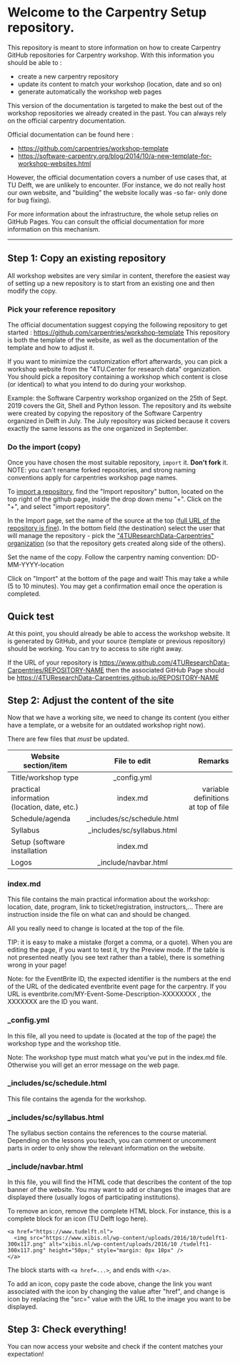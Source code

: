 
# Welcome to the Carpentry Setup repository. 

This repository is meant to store information on how to create Carpentry GitHub repositories for Carpentry workshop. 
With this information you should be able to : 
- create a new carpentry repository
- update its content to match your workshop (location, date and so on)
- generate automatically the workshop web pages

This version of the documentation is targeted to make the best out of the workshop repositories we already created in the past. 
You can always rely on the official carpentry documentation.

Official documentation can be found here : 
- https://github.com/carpentries/workshop-template
- https://software-carpentry.org/blog/2014/10/a-new-template-for-workshop-websites.html

However, the official documentation covers a number of use cases that, at TU Delft, we are unlikely to encounter. 
(For instance, we do not really host our own website, and "building" the website locally was -so far- only done for bug fixing). 

For more information about the infrastructure, the whole setup relies on GitHub Pages.
You can consult the official documentation for more information on this mechanism. 

-----------------------------

## Step 1: Copy an existing repository 

All workshop websites are very similar in content, therefore the easiest way of setting up a new repository is to start from an existing one and then modify the copy. 

### Pick your reference repository

The official documentation suggest copying the following repository to get started : https://github.com/carpentries/workshop-template
This repository is both the template of the website, as well as the documentation of the template and how to adjust it. 

If you want to minimize the customization effort afterwards, you can pick a workshop website from the "4TU.Center for research data" organization. You should pick a repository containing a workshop which content is close (or identical) to what you intend to do during your workshop. 

Example: the Software Carpentry workshop organized on the 25th of Sept. 2019 covers the Git, Shell and Python lesson. The repository and its website were created by copying the repository of the Software Carpentry organized in Delft in July. The July repository was picked because it covers exactly the same lessons as the one organized in September.


### Do the import (copy)

Once you have chosen the most suitable repository, `import` it. **Don't fork** it.
NOTE: you can't rename forked repositories, and strong naming conventions apply for carpentries workshop page names.

To [import a repository](https://github.com/new/import), find the "Import repository" button, located on the top right of the github page, inside the drop down menu "+".
Click on the "+", and select "import repository". 

In the Import page, set the name of the source at the top ([full URL of the repository is fine](https://github.com/carpentries/workshop-template)). 
In the bottom field (the destination) select the user that will manage the repository - pick the ["4TUResearchData-Carpentries" organization](https://github.com/4TUResearchData-Carpentries) (so that the repository gets created along side of the others). 

Set the name of the copy. Follow the carpentry naming convention: DD-MM-YYYY-location

Click on "Import" at the bottom of the page and wait! This may take a while (5 to 10 minutes). You may get a confirmation email once the operation is completed. 

## Quick test 

At this point, you should already be able to access the workshop website. It is generated by GitHub, and your source (template or previous repository) should be working. You can try to access to site right away. 

If the URL of your repository is https://www.github.com/4TUResearchData-Carpentries/REPOSITORY-NAME 
then the associated GitHub Page should be https://4TUResearchData-Carpentries.github.io/REPOSITORY-NAME

## Step 2: Adjust the content of the site

Now that we have a working site, we need to change its content (you either have a template, or a website for an outdated workshop right now). 

There are few files that *must* be updated. 

| Website section/item        | File to edit           | Remarks  |
| ------------- |:-------------:| -----:|
| Title/workshop type                          | _config.yml                |     |
| practical information (location, date, etc.) | index.md                   | variable definitions at top of file |
| Schedule/agenda                              | _includes/sc/schedule.html |    |
| Syllabus |  _includes/sc/syllabus.html       |     |
| Setup (software installation | index.md      |     |
| Logos | _include/navbar.html                 |     |


### index.md

This file contains the main practical information about the workshop: location, date, program, link to ticket/registration, instructors,... 
There are instruction inside the file on what can and should be changed. 

All you really need to change is located at the top of the file. 

TIP: it is easy to make a mistake (forget a comma, or a quote). When you are editing the page, if you want to test it, try the Preview mode. If the table is not presented neatly (you see text rather than a table), there is something wrong in your page!

Note: for the EventBrite ID, the expected identifier is the numbers at the end of the URL of the dedicated eventbrite event page for the carpentry. If you URL is eventbrite.com/MY-Event-Some-Description-XXXXXXXX , the XXXXXXX are the ID you want.

### _config.yml

In this file, all you need to update is (located at the top of the page) the workshop type and the workshop title. 

Note: The workshop type must match what you've put in the index.md file. Otherwise you will get an error message on the web page. 

### _includes/sc/schedule.html

This file contains the agenda for the workshop.

### _includes/sc/syllabus.html

The syllabus section contains the references to the course material.
Depending on the lessons you teach, you can comment or uncomment parts in order to only show the relevant information on the website. 

### _include/navbar.html

In this file, you will find the HTML code that describes the content of the top banner of the website. 
You may want to add or changes the images that are displayed there (usually logos of participating institutions). 

To remove an icon, remove the complete HTML block. For instance, this is a complete block for an icon (TU Delft logo here).

    <a href="https://www.tudelft.nl">
      <img src="https://www.xibis.nl/wp-content/uploads/2016/10/tudelft1-300x117.png" alt="xibis.nl/wp-content/uploads/2016/10 /tudelft1-300x117.png" height="50px;" style="margin: 0px 10px" />
    </a>
    
The block starts with `<a href=...>`, and ends with `</a>`. 

To add an icon, copy paste the code above, change the link you want associated with the icon by changing the value after "href", and change is icon by replacing the "src=" value with the URL to the image you want to be displayed. 

## Step 3: Check everything! 

You can now access your website and check if the content matches your expectation!







